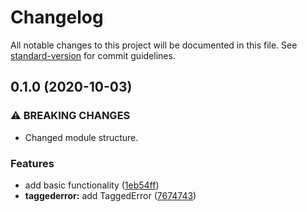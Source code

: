 # Changelog

All notable changes to this project will be documented in this file. See [standard-version](https://github.com/conventional-changelog/standard-version) for commit guidelines.

## 0.1.0 (2020-10-03)


### ⚠ BREAKING CHANGES

* Changed module structure.

### Features

* add basic functionality ([1eb54ff](https://github.com/tormenteddan/lambda-store/commit/1eb54ff5b2150e1cbc799d34941d81f01708d9f3))
* **taggederror:** add TaggedError ([7674743](https://github.com/tormenteddan/lambda-store/commit/76747435b443b616a153a353f2752f32f543ad32))
